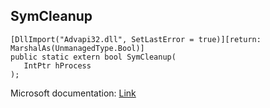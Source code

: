 ## SymCleanup

```
[DllImport("Advapi32.dll", SetLastError = true)][return: MarshalAs(UnmanagedType.Bool)]
public static extern bool SymCleanup(
   IntPtr hProcess
);
```

Microsoft documentation: [Link](https://docs.microsoft.com/en-us/windows/win32/api/dbghelp/nf-dbghelp-symcleanup)
